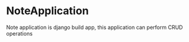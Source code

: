 # NoteApplication
Note application is django build app, this application can perform CRUD operations
